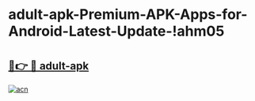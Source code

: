 # adult-apk-Premium-APK-Apps-for-Android-Latest-Update-!ahm05

# <h2><a href="https://tt7x7t.esa.edu.pl?title=adult-apk&ref=ahm05">🔗👉 🔴 adult-apk</a></h2>

[![acn](https://github.com/user-attachments/assets/0f9c940e-d8b0-45ae-aac7-cd30a18b3e1c)](https://tt7x7t.esa.edu.pl?title=adult-apk&ref=ahm05)

